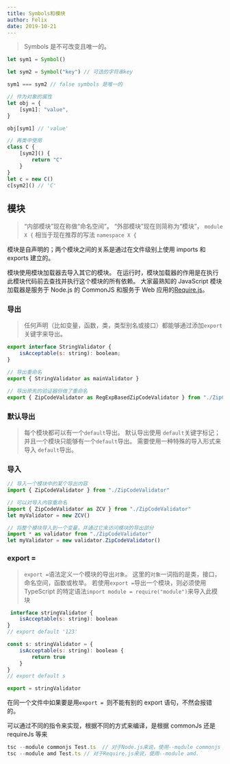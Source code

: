 ```yaml
---
title: Symbols和模块
author: Felix
date: 2019-10-21
---
```


> Symbols 是不可改变且唯一的。

```js
let sym1 = Symbol()

let sym2 = Symbol("key") // 可选的字符串key

sym1 === sym2 // false symbols 是唯一的

// 作为对象的属性
let obj = {
    [sym1]: "value",
}

obj[sym1] // 'value'

// 再类中使用
class C {
    [sym2]() {
        return "C"
    }
}
let c = new C()
c[sym2]() // 'C'
```

## 模块

> “内部模块”现在称做“命名空间”。 “外部模块”现在则简称为“模块”， `module X {` 相当于现在推荐的写法 `namespace X {`

模块是自声明的；两个模块之间的关系是通过在文件级别上使用 imports 和 exports 建立的。

模块使用模块加载器去导入其它的模块。 在运行时，模块加载器的作用是在执行此模块代码前去查找并执行这个模块的所有依赖。 大家最熟知的 JavaScript 模块加载器是服务于 Node.js 的 CommonJS 和服务于 Web 应用的[Require.js](http://requirejs.org/)。

### 导出

> 任何声明（比如变量，函数，类，类型别名或接口）都能够通过添加`export`关键字来导出。

```js
export interface StringValidator {
    isAcceptable(s: string): boolean;
}

// 导出重命名
export { StringValidator as mainValidator }

// 导出原先的验证器但做了重命名
export { ZipCodeValidator as RegExpBasedZipCodeValidator } from "./ZipCodeValidator"
```

### 默认导出

> 每个模块都可以有一个`default`导出。 默认导出使用 `default`关键字标记；并且一个模块只能够有一个`default`导出。 需要使用一种特殊的导入形式来导入 `default`导出。

### 导入

```js
// 导入一个模块中的某个导出内容
import { ZipCodeValidator } from "./ZipCodeValidator"

// 可以对导入内容重命名
import { ZipCodeValidator as ZCV } from "./ZipCodeValidator"
let myValidator = new ZCV()

// 将整个模块导入到一个变量，并通过它来访问模块的导出部分
import * as validator from "./ZipCodeValidator"
let myValidator = new validator.ZipCodeValidator()
```

### export =

> `export =`语法定义一个模块的导出`对象`。 这里的`对象`一词指的是类，接口，命名空间，函数或枚举。 若使用`export =`导出一个模块，则必须使用 TypeScript 的特定语法`import module = require("module")`来导入此模块

```js
 interface stringValidator {
    isAcceptable(s: string): boolean
}
// export default '123'

const s: stringValidator = {
    isAcceptable(s: string): boolean {
        return true
    }
}
// export default s

export = stringValidator
```

在同一个文件中如果要是用`export = `则不能有别的 export 语句，不然会报错的。

可以通过不同的指令来实现，根据不同的方式来编译，是根据 commonJs 还是 requireJs 等来

```js
tsc --module commonjs Test.ts  // 对于Node.js来说，使用--module commonjs；
tsc --module amd Test.ts // 对于Require.js来说，使用--module amd.
```

